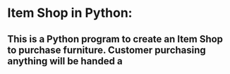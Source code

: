 # Item Shop in Python:
## This is a Python program to create an Item Shop to purchase furniture. Customer purchasing anything will be handed a 
